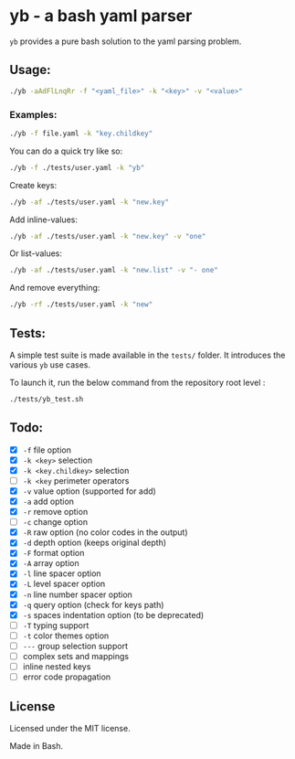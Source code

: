 # yb - a bash yaml parser

`yb` provides a pure bash solution to the yaml parsing problem.

## Usage:

```bash
./yb -aAdFlLnqRr -f "<yaml_file>" -k "<key>" -v "<value>"
```

### Examples:

```bash
./yb -f file.yaml -k "key.childkey"
```

You can do a quick try like so:
```bash
./yb -f ./tests/user.yaml -k "yb"
```

Create keys:
```bash
./yb -af ./tests/user.yaml -k "new.key"
```

Add inline-values:
```bash
./yb -af ./tests/user.yaml -k "new.key" -v "one"
```

Or list-values:
```bash
./yb -af ./tests/user.yaml -k "new.list" -v "- one"
```

And remove everything:
```bash
./yb -rf ./tests/user.yaml -k "new"
```

## Tests:

A simple test suite is made available in the `tests/` folder. It introduces the various `yb` use cases.

To launch it, run the below command from the repository root level :
```bash
./tests/yb_test.sh
```

## Todo:

- [x] `-f` file option 
- [x] `-k <key>` selection
- [x] `-k <key.childkey>` selection
- [ ] `-k <key` perimeter operators
- [x] `-v` value option (supported for add)
- [x] `-a` add option
- [x] `-r` remove option
- [ ] `-c` change option
- [x] `-R` raw option (no color codes in the output)
- [x] `-d` depth option (keeps original depth)
- [x] `-F` format option
- [x] `-A` array option
- [x] `-l` line spacer option
- [x] `-L` level spacer option
- [x] `-n` line number spacer option
- [x] `-q` query option (check for keys path)
- [x] `-s` spaces indentation option (to be deprecated)
- [ ] `-T` typing support
- [ ] `-t` color themes option
- [ ] `---` group selection support
- [ ] complex sets and mappings
- [ ] inline nested keys
- [ ] error code propagation

## License

Licensed under the MIT license.

Made in Bash.